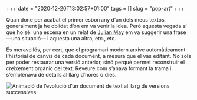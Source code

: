 +++
date = "2020-12-20T13:02:57+01:00"
tags = []
slug = "pop-art"
+++

Quan done per acabat el primer esborrany d’un dels meus textos, generalment ja he oblidat d’on em va venir la idea. Però aquesta vegada sí que ho sé: una escena en un relat de [Julian May](https://en.wikipedia.org/wiki/Julian_May) em va suggerir una frase —una situació— i aquesta una altra, etc., etc.

És meravellós, per cert, que el programari modern arxive automàticament l’historial de canvis de cada document, a mesura que el vas editant. No sols per poder restaurar una versió anterior, sinó perquè permet reconstruir el creixement orgànic del text. Reveure com s’anava formant la trama i s’emplenava de detalls al llarg d’hores o dies.

<img alt="Animació de l’evolució d’un document de text al llarg de versions successives" src="/uploads/2020/2020-12-20-pop-art.gif" style="max-height:560px">
